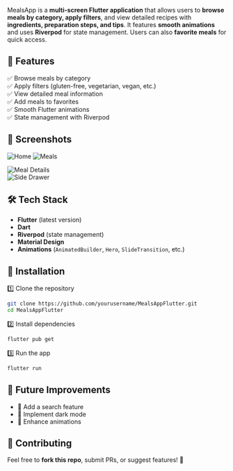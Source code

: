 
MealsApp is a **multi-screen Flutter application** that allows users to **browse meals by category, apply filters**, and view detailed recipes with **ingredients, preparation steps, and tips**. It features **smooth animations** and uses **Riverpod** for state management. Users can also **favorite meals** for quick access.  

## 🚀 Features  
✅ Browse meals by category  
✅ Apply filters (gluten-free, vegetarian, vegan, etc.)  
✅ View detailed meal information  
✅ Add meals to favorites  
✅ Smooth Flutter animations  
✅ State management with Riverpod  

## 📸 Screenshots  

![Home](screenshots/Home.PNG)
![Meals](screenshots/Category.PNG)  

![Meal Details](screenshots/Details.PNG)  
![Side Drawer](screenshots/SideDrawer.PNG)  

## 🛠 Tech Stack  
- **Flutter** (latest version)  
- **Dart**  
- **Riverpod** (state management)  
- **Material Design**  
- **Animations** (`AnimatedBuilder`, `Hero`, `SlideTransition`, etc.)  

## 🔧 Installation   
1️⃣ Clone the repository  
```sh
git clone https://github.com/yourusername/MealsAppFlutter.git
cd MealsAppFlutter
```
2️⃣ Install dependencies  
```sh
flutter pub get
```
3️⃣ Run the app  
```sh
flutter run
```

## 🔮 Future Improvements  
- 🔹 Add a search feature  
- 🔹 Implement dark mode  
- 🔹 Enhance animations  

## 🤝 Contributing  
Feel free to **fork this repo**, submit PRs, or suggest features! 🚀
